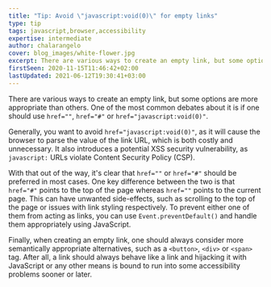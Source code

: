 ```yaml
---
title: "Tip: Avoid \"javascript:void(0)\" for empty links"
type: tip
tags: javascript,browser,accessibility
expertise: intermediate
author: chalarangelo
cover: blog_images/white-flower.jpg
excerpt: There are various ways to create an empty link, but some options are more appropriate than others. Learn the best way to handle empty links with this quick tip.
firstSeen: 2020-11-15T11:46:42+02:00
lastUpdated: 2021-06-12T19:30:41+03:00
---
```


There are various ways to create an empty link, but some options are more appropriate than others. One of the most common debates about it is if one should use `href=""`, `href="#"` or `href="javascript:void(0)"`.

Generally, you want to avoid `href="javascript:void(0)"`, as it will cause the browser to parse the value of the link URL, which is both costly and unnecessary. It also introduces a potential XSS security vulnerability, as `javascript:` URLs violate Content Security Policy (CSP).

With that out of the way, it's clear that `href=""` or `href="#"` should be preferred in most cases. One key difference between the two is that `href="#"` points to the top of the page whereas `href=""` points to the current page. This can have unwanted side-effects, such as scrolling to the top of the page or issues with link styling respectively. To prevent either one of them from acting as links, you can use `Event.preventDefault()` and handle them appropriately using JavaScript.

Finally, when creating an empty link, one should always consider more semantically appropriate alternatives, such as a `<button>`, `<div>` or `<span>` tag. After all, a link should always behave like a link and hijacking it with JavaScript or any other means is bound to run into some accessibility problems sooner or later.
